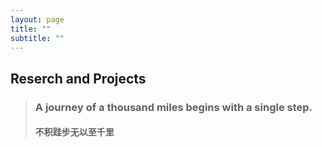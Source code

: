 ```yaml
---
layout: page
title: ""
subtitle: ""
---
```

## Reserch and Projects
> ### A journey of a thousand miles begins with a single step. 
> #### 不积跬步无以至千里


